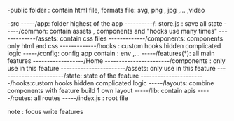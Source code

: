 -public folder : contain html file, formats file: svg, png , jpg ,... ,video

-src
-----/app: folder highest of the app
----------/: store.js : save all state
-----/common: contain assets , components and "hooks use many times"
-------------/assets: contain css files
-------------/components: components only html and css
-------------/hooks : custom hooks hidden complicated logic
-----/config: config app contain : env ,...
-----/features(\*): all main features
------------------/Home
-----------------------/components : only use in this feature
-----------------------/assets: only use in this feature
-----------------------/state: state of the feature
-----------------------/hooks:custom hooks hidden complicated logic
-----/layouts: combine components with feature build 1 own layout
-----/lib: contain apis
-----/routes: all routes
-----/index.js : root file

note : focus write features
